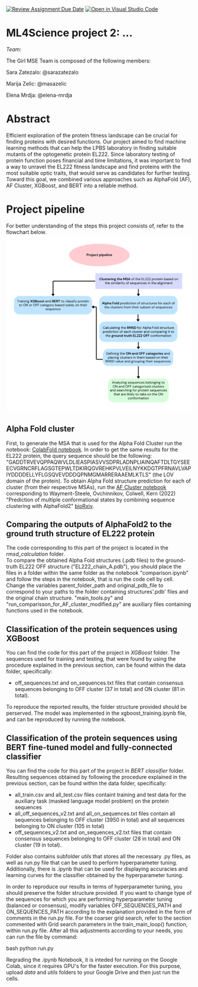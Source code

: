 [![Review Assignment Due Date](https://classroom.github.com/assets/deadline-readme-button-24ddc0f5d75046c5622901739e7c5dd533143b0c8e959d652212380cedb1ea36.svg)](https://classroom.github.com/a/fEFF99tU)
[![Open in Visual Studio Code](https://classroom.github.com/assets/open-in-vscode-718a45dd9cf7e7f842a935f5ebbe5719a5e09af4491e668f4dbf3b35d5cca122.svg)](https://classroom.github.com/online_ide?assignment_repo_id=13101974&assignment_repo_type=AssignmentRepo)

# ML4Science project 2: ...

*Team:*

The Girl MSE Team is composed of the following members:

Sara Zatezalo: @sarazatezalo

Marija Zelic: @masazelic

Elena Mrdja: @elena-mrdja

# Abstract

Efficient exploration of the protein fitness landscape can be crucial for finding proteins with desired functions. Our project aimed to find machine learning methods that can help the LPBS laboratory in finding suitable mutants of the optogenetic protein EL222. Since laboratory testing of protein function poses financial and time limitations, it was important to find a way to unravel the EL222 fitness landscape and find proteins with the most suitable optic traits, that would serve as candidates for further testing. Toward this goal, we combined various approaches such as AlphaFold (AF), AF Cluster, XGBoost, and BERT into a reliable method.

# Project pipeline

For better understanding of the steps this project consists of, refer to the flowchart below.
![Project pipeline](https://github.com/CS-433/ml-project-2-girl-mse/blob/main/Project%20pipeline.png)

## Alpha Fold cluster

First, to generate the MSA that is used for the Alpha Fold Cluster run the notebook: [ColabFold notebook](https://colab.research.google.com/github/sokrypton/ColabFold/blob/main/AlphaFold2.ipynb). In order to get the same results for the EL222 protein, the query sequence should be the following: "GADDTRVEVQPPAQWVLDLIEASPIASVVSDPRLADNPLIAINQAFTDLTGYSEEECVGRNCRFLAGSGTEPWLTDKIRQGVREHKPVLVEILNYKKDGTPFRNAVLVAPIYDDDDELLYFLGSQVEVDDDQPNMGMARRERAAEMLKTLS" (the LOV domain of the protein). 
To obtain Alpha Fold structure prediction for each of cluster (from their respective MSAs), run the [AF Cluster notebook](https://colab.research.google.com/github/HWaymentSteele/AF_Cluster/blob/main/AFcluster.ipynb) corresponding to Wayment-Steele, Ovchinnikov, Colwell, Kern (2022) "Prediction of multiple conformational states by combining sequence clustering with AlphaFold2" [bioRxiv](https://www.biorxiv.org/content/10.1101/2022.10.17.512570v1).

## Comparing the outputs of AlphaFold2 to the ground truth structure of EL222 protein  

The code corresponding to this part of the project is located in the *rmsd_calculation* folder.  
To compare the obtained Alpha Fold structures (.pdb files) to the ground-truth EL222 OFF structure ("EL222_chain_A.pdb"), you should place the files in a folder within the same folder as the notebook "comparison.ipynb"  and follow the steps in the notebook, that is run the code cell by cell. Change the variables parent_folder_path and original_pdb_file to correspond to your paths to the folder containing structures'.pdb' files and the original chain structure. "main_tools.py" and "run_comparisson_for_AF_cluster_modified.py" are auxiliary files containing functions used in the notebook.  

## Classification of the protein sequences using XGBoost

You can find the code for this part of the project in *XGBoost* folder. The sequences used for training and testing, that were found by using the procedure explained in the previous section, can be found within the data folder, specifically:
- off_sequences.txt and on_sequences.txt files that contain consensus sequences belonging to OFF cluster (37 in total) and ON cluster (81 in total).

To reproduce the reported results, the folder structure provided should be perserved. The model was implemented in the xgboost_training.ipynb file, and can be reproduced by running the notebook. 

## Classification of the protein sequences using BERT fine-tuned model and fully-connected classifier   

You can find the code for this part of the project in *BERT classifier* folder. Resulting sequences obtained by following the procedure explained in the previous section, can be found within the data folder, specifically:  

- all_train.csv and all_test.csv files containt training and test data for the auxiliary task (masked language model problem) on the protein sequences  
- all_off_sequences_v2.txt and all_on_sequences.txt files contain all sequences belonging to OFF cluster (3950 in total) and all sequences belonging to ON cluster (105 in total)
- off_sequences_v2.txt and on_sequences_v2.txt files that contain consensus sequences belonging to OFF cluster (28 in total) and ON cluster (19 in total).  

Folder also contains subfolder *utils* that stores all the necessary .py files, as well as run.py file that can be used to perform hyperparameter tuning. Additionally, there is .ipynb that can be used for displaying accuracies and learning curves for the classifier obtained by the hyperparameter tuning.  

In order to reproduce our results in terms of hyperparameter tuning, you should preserve the folder structure provided. If you want to change type of the sequences for which you are performing hyperparameter tuning (balanced or consensus), modify variables OFF_SEQUENCES_PATH and ON_SEQUENCES_PATH according to the explanation provided in the form of comments in the run.py file.
For the coarser grid search, refer to the section commented with Grid search parameters in the train_main_loop() function, within run.py file. After all this adjustments according to your needs, you can run the file by command:  

bash
python run.py
  
Regrading the .ipynb Notebook, it is inteded for running on the Google Colab, since it requires GPU's for the faster execution. For this purpose, upload *data* and *utils* folders to your Google Drive and then just run the cells.
